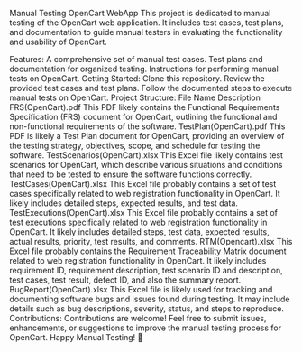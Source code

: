 Manual Testing OpenCart WebApp
This project is dedicated to manual testing of the OpenCart web application. It includes test cases, test plans, and documentation to guide manual testers in evaluating the functionality and usability of OpenCart.

Features:
A comprehensive set of manual test cases.
Test plans and documentation for organized testing.
Instructions for performing manual tests on OpenCart.
Getting Started:
Clone this repository.
Review the provided test cases and test plans.
Follow the documented steps to execute manual tests on OpenCart.
Project Structure:
File Name	Description
FRS(OpenCart).pdf	This PDF likely contains the Functional Requirements Specification (FRS) document for OpenCart, outlining the functional and non-functional requirements of the software.
TestPlan(OpenCart).pdf	This PDF is likely a Test Plan document for OpenCart, providing an overview of the testing strategy, objectives, scope, and schedule for testing the software.
TestScenarios(OpenCart).xlsx	This Excel file likely contains test scenarios for OpenCart, which describe various situations and conditions that need to be tested to ensure the software functions correctly.
TestCases(OpenCart).xlsx	This Excel file probably contains a set of test cases specifically related to web registration functionality in OpenCart. It likely includes detailed steps, expected results, and test data.
TestExecutions(OpenCart).xlsx	This Excel file probably contains a set of test executions specifically related to web registration functionality in OpenCart. It likely includes detailed steps, test data, expected results, actual results, priority, test results, and comments.
RTM(Opencart).xlsx	This Excel file probably contains the Requirement Traceability Matrix document related to web registration functionality in OpenCart. It likely includes requirement ID, requirement description, test scenario ID and description, test cases, test result, defect ID, and also the summary report.
BugReport(OpenCart).xlsx	This Excel file is likely used for tracking and documenting software bugs and issues found during testing. It may include details such as bug descriptions, severity, status, and steps to reproduce.
Contributions:
Contributions are welcome! Feel free to submit issues, enhancements, or suggestions to improve the manual testing process for OpenCart. Happy Manual Testing! 🚀
